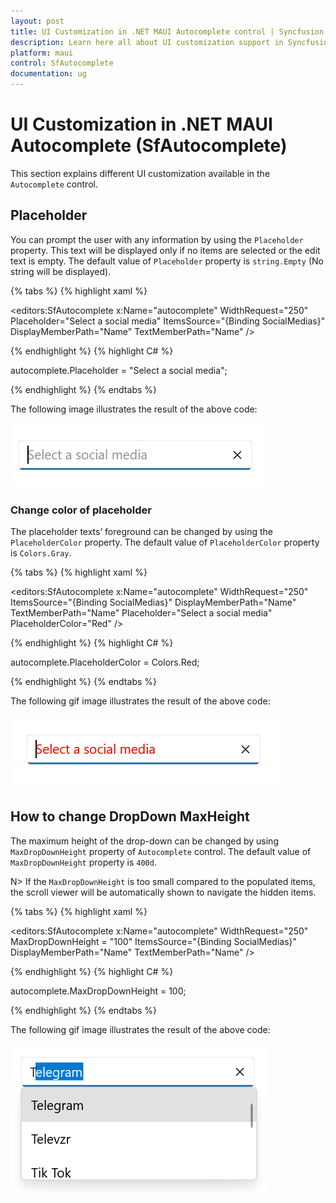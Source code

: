 ```yaml
---
layout: post
title: UI Customization in .NET MAUI Autocomplete control | Syncfusion
description: Learn here all about UI customization support in Syncfusion .NET MAUI Autocomplete control into .NET MAUI application and its features.
platform: maui
control: SfAutocomplete
documentation: ug
---
```


# UI Customization in .NET MAUI Autocomplete (SfAutocomplete)

This section explains different UI customization available in the `Autocomplete` control.

## Placeholder

You can prompt the user with any information by using the `Placeholder` property. This text will be displayed only if no items are selected or the edit text is empty. The default value of `Placeholder` property is `string.Empty` (No string will be displayed).

{% tabs %}
{% highlight xaml %}

<editors:SfAutocomplete
    x:Name="autocomplete"
    WidthRequest="250"
    Placeholder="Select a social media"
    ItemsSource="{Binding SocialMedias}"
    DisplayMemberPath="Name"
    TextMemberPath="Name" />

{% endhighlight %}
{% highlight C# %}

autocomplete.Placeholder = "Select a social media";

{% endhighlight %}
{% endtabs %}

The following image illustrates the result of the above code:

![.NET MAUI Autocomplete placeholder](Images/UICustomization/Placeholder.png)

### Change color of placeholder

The placeholder texts’ foreground can be changed by using the `PlaceholderColor` property. The default value of `PlaceholderColor` property is `Colors.Gray`.

{% tabs %}
{% highlight xaml %}

<editors:SfAutocomplete
    x:Name="autocomplete"
    WidthRequest="250"
    ItemsSource="{Binding SocialMedias}"
    DisplayMemberPath="Name"
    TextMemberPath="Name"
    Placeholder="Select a social media"
    PlaceholderColor="Red" />

{% endhighlight %}
{% highlight C# %}

autocomplete.PlaceholderColor = Colors.Red;

{% endhighlight %}
{% endtabs %}

The following gif image illustrates the result of the above code:

![.NET MAUI Autocomplete placeholder color](Images/UICustomization/PlaceholderColor.png)

## How to change DropDown MaxHeight

The maximum height of the drop-down can be changed by using `MaxDropDownHeight` property of `Autocomplete` control. The default value of `MaxDropDownHeight` property is `400d`. 

N> If the `MaxDropDownHeight` is too small compared to the populated items, the scroll viewer will be automatically shown to navigate the hidden items.

{% tabs %}
{% highlight xaml %}

<editors:SfAutocomplete
    x:Name="autocomplete"
    WidthRequest="250"
    MaxDropDownHeight = "100"
    ItemsSource="{Binding SocialMedias}"
    DisplayMemberPath="Name"
    TextMemberPath="Name" />

{% endhighlight %}
{% highlight C# %}

autocomplete.MaxDropDownHeight = 100;

{% endhighlight %}
{% endtabs %}

The following gif image illustrates the result of the above code:

![.NET MAUI Autocomplete maximum drop-down height](Images/UICustomization/MaxDropDownHeight.png)